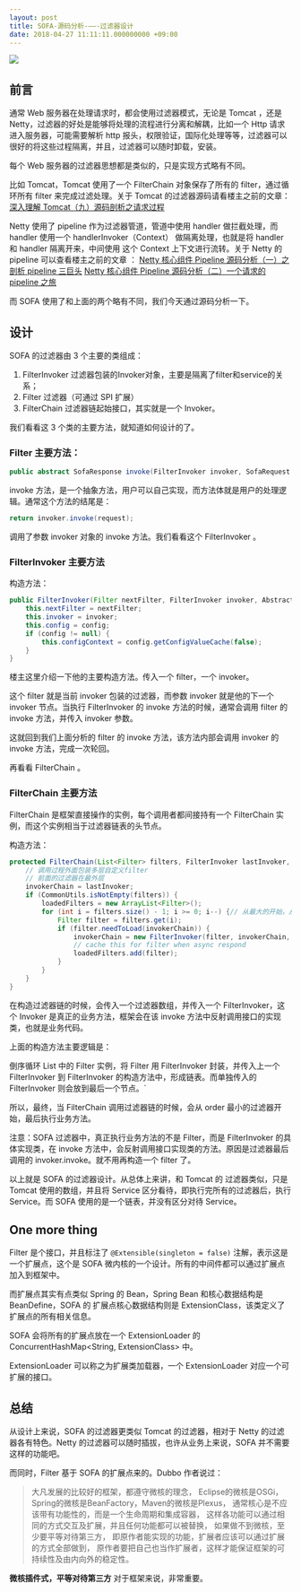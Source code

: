 ```yaml
---
layout: post
title: SOFA-源码分析-——-过滤器设计
date: 2018-04-27 11:11:11.000000000 +09:00
---
```



![](https://upload-images.jianshu.io/upload_images/4236553-d78d6c0b69a5497b.png?imageMogr2/auto-orient/strip%7CimageView2/2/w/458)

## 前言

[](http://javatar.iteye.com/blog/1056664)


通常 Web 服务器在处理请求时，都会使用过滤器模式，无论是 Tomcat ，还是 Netty，过滤器的好处是能够将处理的流程进行分离和解耦，比如一个 Http 请求进入服务器，可能需要解析 http 报头，权限验证，国际化处理等等，过滤器可以很好的将这些过程隔离，并且，过滤器可以随时卸载，安装。

每个 Web 服务器的过滤器思想都是类似的，只是实现方式略有不同。

比如 Tomcat，Tomcat 使用了一个 FilterChain 对象保存了所有的 filter，通过循环所有 filter 来完成过滤处理。关于 Tomcat 的过滤器源码请看楼主之前的文章：
[深入理解 Tomcat（九）源码剖析之请求过程](http://thinkinjava.cn/article/19)

Netty 使用了 pipeline 作为过滤器管道，管道中使用 handler 做拦截处理，而 handler 使用一个 handlerInvoker（Context） 做隔离处理，也就是将 handler 和  handler 隔离开来，中间使用 这个 Context 上下文进行流转。关于 Netty 的 pipeline 可以查看楼主之前的文章 ：
[Netty 核心组件 Pipeline 源码分析（一）之剖析 pipeline 三巨头](http://thinkinjava.cn/article/68)
[Netty 核心组件 Pipeline 源码分析（二）一个请求的 pipeline 之旅](http://thinkinjava.cn/article/69)


而 SOFA 使用了和上面的两个略有不同，我们今天通过源码分析一下。

## 设计

SOFA 的过滤器由 3 个主要的类组成：
1. FilterInvoker 过滤器包装的Invoker对象，主要是隔离了filter和service的关系；
2. Filter 过滤器（可通过 SPI 扩展）
3. FilterChain 过滤器链起始接口，其实就是一个 Invoker。

我们看看这 3 个类的主要方法，就知道如何设计的了。

### Filter  主要方法：

```java
public abstract SofaResponse invoke(FilterInvoker invoker, SofaRequest request) throws SofaRpcException;
```

invoke 方法，是一个抽象方法，用户可以自己实现，而方法体就是用户的处理逻辑。通常这个方法的结尾是：

```java
return invoker.invoke(request);
```

调用了参数 invoker 对象的 invoke 方法。我们看看这个 FilterInvoker 。

### FilterInvoker  主要方法

构造方法：

```java
public FilterInvoker(Filter nextFilter, FilterInvoker invoker, AbstractInterfaceConfig config) {
    this.nextFilter = nextFilter;
    this.invoker = invoker;
    this.config = config;
    if (config != null) {
        this.configContext = config.getConfigValueCache(false);
    }
}
```

楼主这里介绍一下他的主要构造方法。传入一个 filter，一个 invoker。

这个 filter 就是当前 invoker 包装的过滤器，而参数 invoker 就是他的下一个 invoker 节点。当执行 FilterInvoker 的 invoke 方法的时候，通常会调用 filter 的 invoke 方法，并传入 invoker 参数。

这就回到我们上面分析的 filter 的 invoke 方法，该方法内部会调用 invoker 的 invoke 方法，完成一次轮回。

再看看 FilterChain 。

### FilterChain 主要方法

FilterChain 是框架直接操作的实例，每个调用者都间接持有一个 FilterChain 实例，而这个实例相当于过滤器链表的头节点。

构造方法：


```java
protected FilterChain(List<Filter> filters, FilterInvoker lastInvoker, AbstractInterfaceConfig config) {
    // 调用过程外面包装多层自定义filter
    // 前面的过滤器在最外层
    invokerChain = lastInvoker;
    if (CommonUtils.isNotEmpty(filters)) {
        loadedFilters = new ArrayList<Filter>();
        for (int i = filters.size() - 1; i >= 0; i--) {// 从最大的开始，从小到大开始执行
            Filter filter = filters.get(i);
            if (filter.needToLoad(invokerChain)) {
                invokerChain = new FilterInvoker(filter, invokerChain, config);
                // cache this for filter when async respond
                loadedFilters.add(filter);
            }
        }
    }
}
```

在构造过滤器链的时候，会传入一个过滤器数组，并传入一个 FilterInvoker，这个 Invoker 是真正的业务方法，框架会在该 invoke 方法中反射调用接口的实现类，也就是业务代码。

上面的构造方法主要逻辑是：

 倒序循环 List 中的 Filter 实例，将 Filter 用 FilterInvoker 封装，并传入上一个 FilterInvoker 到 FilterInvoker 的构造方法中，形成链表。而单独传入的 FilterInvoker 则会放到最后一个节点。`

所以，最终，当 FilterChain 调用过滤器链的时候，会从 order 最小的过滤器开始，最后执行业务方法。

注意：SOFA 过滤器中，真正执行业务方法的不是 Filter，而是 FilterInvoker 的具体实现类，在 invoke 方法中，会反射调用接口实现类的方法。原因是过滤器最后调用的 invoker.invoke。就不用再构造一个 filter 了。

以上就是 SOFA 的过滤器设计。从总体上来讲，和 Tomcat 的 过滤器类似，只是 Tomcat 使用的数组，并且将 Service 区分看待，即执行完所有的过滤器后，执行 Service。而 SOFA 使用的是一个链表，并没有区分对待 Service。


## One more thing

Filter 是个接口，并且标注了 `@Extensible(singleton = false)` 注解，表示这是一个扩展点，这个是 SOFA 微内核的一个设计。所有的中间件都可以通过扩展点加入到框架中。

而扩展点其实有点类似 Spring 的 Bean，Spring Bean 和核心数据结构是 BeanDefine，SOFA 的 扩展点核心数据结构则是 ExtensionClass，该类定义了扩展点的所有相关信息。

SOFA 会将所有的扩展点放在一个 ExtensionLoader 的 ConcurrentHashMap<String, ExtensionClass<T>> 中。

ExtensionLoader 可以称之为扩展类加载器，一个 ExtensionLoader 对应一个可扩展的接口。

## 总结

从设计上来说，SOFA 的过滤器更类似 Tomcat 的过滤器，相对于 Netty 的过滤器各有特色。Netty 的过滤器可以随时插拔，也许从业务上来说，SOFA 并不需要这样的功能吧。

而同时，Filter 基于 SOFA 的扩展点来的。Dubbo 作者说过：

> 大凡发展的比较好的框架，都遵守微核的理念，
Eclipse的微核是OSGi， Spring的微核是BeanFactory，Maven的微核是Plexus，
通常核心是不应该带有功能性的，而是一个生命周期和集成容器，
这样各功能可以通过相同的方式交互及扩展，并且任何功能都可以被替换，
如果做不到微核，至少要平等对待第三方，
即原作者能实现的功能，扩展者应该可以通过扩展的方式全部做到，
原作者要把自己也当作扩展者，这样才能保证框架的可持续性及由内向外的稳定性。

**微核插件式，平等对待第三方** 对于框架来说，非常重要。











